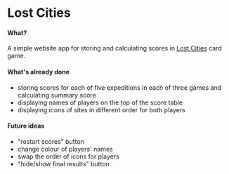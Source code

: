 # Lost Cities

#### What?
A simple website app for storing and calculating scores in [Lost Cities](https://boardgamegeek.com/boardgame/50/lost-cities) card game.  

#### What's already done
- storing scores for each of five expeditions in each of three games and calculating summary score
- displaying names of players on the top of the score table
- displaying icons of sites in different order for both players

#### Future ideas
- "restart scores" button
- change colour of players' names
- swap the order of icons for players
- "hide/show final results" button
